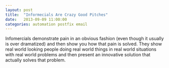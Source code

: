 ```yaml
---
layout: post
title:  "Informecials Are Crazy Good Pitches"
date:   2013-09-09 11:00:00
categories: automation postfix email
---
```


Infomercials demonstrate pain in an obvious fashion (even though it usually is over dramatized)
and then show you how that pain is solved. They show real world looking people doing real world
things in real world situations with real world problems and then present an innovative solution
that actually solves that problem.
